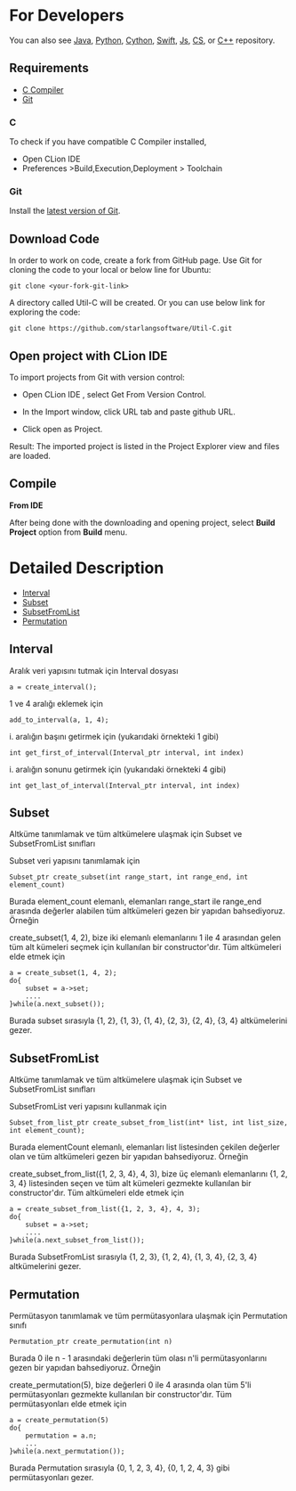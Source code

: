 For Developers
============

You can also see [Java](https://github.com/starlangsoftware/Util), [Python](https://github.com/starlangsoftware/Util-Py), 
[Cython](https://github.com/starlangsoftware/Util-Cy), [Swift](https://github.com/starlangsoftware/Util-Swift), 
[Js](https://github.com/starlangsoftware/Util-Js), [CS](https://github.com/starlangsoftware/Util-CS), or [C++](https://github.com/starlangsoftware/Util-CPP) repository.

## Requirements

* [C Compiler](#c)
* [Git](#git)


### C
To check if you have compatible C Compiler installed,
* Open CLion IDE 
* Preferences >Build,Execution,Deployment > Toolchain  

### Git

Install the [latest version of Git](https://git-scm.com/book/en/v2/Getting-Started-Installing-Git).

## Download Code

In order to work on code, create a fork from GitHub page. 
Use Git for cloning the code to your local or below line for Ubuntu:

	git clone <your-fork-git-link>

A directory called Util-C will be created. Or you can use below link for exploring the code:

	git clone https://github.com/starlangsoftware/Util-C.git

## Open project with CLion IDE

To import projects from Git with version control:

* Open CLion IDE , select Get From Version Control.

* In the Import window, click URL tab and paste github URL.

* Click open as Project.

Result: The imported project is listed in the Project Explorer view and files are loaded.


## Compile

**From IDE**

After being done with the downloading and opening project, select **Build Project** option from **Build** menu.

Detailed Description
============

+ [Interval](#interval)
+ [Subset](#subset)
+ [SubsetFromList](#subsetfromlist)
+ [Permutation](#permutation)

## Interval 

Aralık veri yapısını tutmak için Interval dosyası

	a = create_interval();

1 ve 4 aralığı eklemek için

	add_to_interval(a, 1, 4);

i. aralığın başını getirmek için (yukarıdaki örnekteki 1 gibi)

	int get_first_of_interval(Interval_ptr interval, int index)

i. aralığın sonunu getirmek için (yukarıdaki örnekteki 4 gibi)

	int get_last_of_interval(Interval_ptr interval, int index)

## Subset 

Altküme tanımlamak ve tüm altkümelere ulaşmak için Subset ve SubsetFromList sınıfları

Subset veri yapısını tanımlamak için

	Subset_ptr create_subset(int range_start, int range_end, int element_count)

Burada element_count elemanlı, elemanları range_start ile range_end arasında değerler alabilen
tüm altkümeleri gezen bir yapıdan bahsediyoruz. Örneğin

create_subset(1, 4, 2), bize iki elemanlı elemanlarını 1 ile 4 arasından gelen tüm alt kümeleri 
seçmek için kullanılan bir constructor'dır. Tüm altkümeleri elde etmek için

	a = create_subset(1, 4, 2);
	do{
		subset = a->set;
		....
	}while(a.next_subset());

Burada subset sırasıyla {1, 2}, {1, 3}, {1, 4}, {2, 3}, {2, 4}, {3, 4} altkümelerini gezer. 

## SubsetFromList 

Altküme tanımlamak ve tüm altkümelere ulaşmak için Subset ve SubsetFromList sınıfları

SubsetFromList veri yapısını kullanmak için

	Subset_from_list_ptr create_subset_from_list(int* list, int list_size, int element_count);

Burada elementCount elemanlı, elemanları list listesinden çekilen değerler olan ve tüm 
altkümeleri gezen bir yapıdan bahsediyoruz. Örneğin

create_subset_from_list({1, 2, 3, 4}, 4, 3), bize üç elemanlı elemanlarını {1, 2, 3, 4} listesinden 
seçen ve tüm alt kümeleri gezmekte kullanılan bir constructor'dır. Tüm altkümeleri elde 
etmek için

	a = create_subset_from_list({1, 2, 3, 4}, 4, 3);
	do{
		subset = a->set;
		....
	}while(a.next_subset_from_list());

Burada SubsetFromList sırasıyla {1, 2, 3}, {1, 2, 4}, {1, 3, 4}, {2, 3, 4} altkümelerini 
gezer. 

## Permutation

Permütasyon tanımlamak ve tüm permütasyonlara ulaşmak için Permutation sınıfı

	Permutation_ptr create_permutation(int n)

Burada 0 ile n - 1 arasındaki değerlerin tüm olası n'li permütasyonlarını gezen bir 
yapıdan bahsediyoruz. Örneğin

create_permutation(5), bize değerleri 0 ile 4 arasında olan tüm 5'li permütasyonları gezmekte 
kullanılan bir constructor'dır. Tüm permütasyonları elde etmek için

	a = create_permutation(5)
	do{
		permutation = a.n;
		...
	}while(a.next_permutation());

Burada Permutation sırasıyla {0, 1, 2, 3, 4}, {0, 1, 2, 4, 3} gibi permütasyonları gezer.
